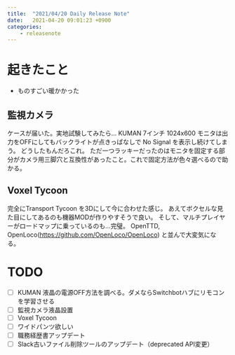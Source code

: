 ```yaml
---
title:  "2021/04/20 Daily Release Note"
date:   2021-04-20 09:01:23 +0900
categories:
	- releasenote
---
```

# 起きたこと

* ものすごい暖かかった

## 監視カメラ

ケースが届いた。実地試験してみたら…
KUMAN 7インチ 1024x600 モニタは出力をOFFにしてもバックライトが点きっぱなしで No Signal を表示し続けてしまう。
どうしたもんだろこれ。
ただ一つラッキーだったのはモニタを固定する部分がカメラ用三脚穴と互換性があったこと。これで固定方法が色々選べるので助かる。

## Voxel Tycoon

完全にTransport Tycoon を3Dにして今に合わせた感じ。
あえてボクセルな見た目にしてあるのも機器MODが作りやすそうで良い。
そして、マルチプレイヤーがロードマップに乗っているのも…完璧。
OpenTTD, OpenLoco(https://github.com/OpenLoco/OpenLoco) と並んで大変気になる。

# TODO 

- [ ] KUMAN 液晶の電源OFF方法を調べる。ダメならSwitchbotハブにリモコンを学習させる
- [ ] 監視カメラ液晶設置
- [ ] Voxel Tycoon
- [ ] ワイドパンツ欲しい
- [ ] 職務経歴書アップデート
- [ ] Slack古いファイル削除ツールのアップデート（deprecated API変更）